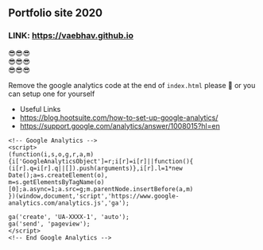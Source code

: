 ## Portfolio site 2020

### LINK: https://vaebhav.github.io

:sunglasses::sunglasses::sunglasses: <br>
:sunglasses::sunglasses::sunglasses: <br>
:sunglasses::sunglasses::sunglasses: <br>

Remove the google analytics code at the end of `index.html` please 🙏 or you can setup one for yourself

- Useful Links
- https://blog.hootsuite.com/how-to-set-up-google-analytics/
- https://support.google.com/analytics/answer/1008015?hl=en

```
<!-- Google Analytics -->
<script>
(function(i,s,o,g,r,a,m){i['GoogleAnalyticsObject']=r;i[r]=i[r]||function(){
(i[r].q=i[r].q||[]).push(arguments)},i[r].l=1*new Date();a=s.createElement(o),
m=s.getElementsByTagName(o)[0];a.async=1;a.src=g;m.parentNode.insertBefore(a,m)
})(window,document,'script','https://www.google-analytics.com/analytics.js','ga');

ga('create', 'UA-XXXX-1', 'auto');
ga('send', 'pageview');
</script>
<!-- End Google Analytics -->
```
